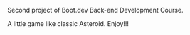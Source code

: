 Second project of Boot.dev Back-end Development Course.

A little game like classic Asteroid. Enjoy!!!
